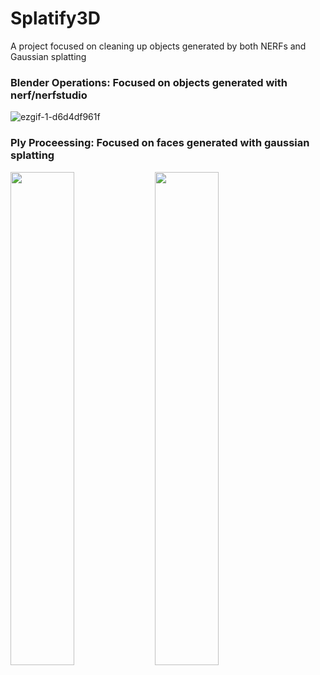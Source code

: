 # Splatify3D
A project focused on cleaning up objects generated by both NERFs and Gaussian splatting


### Blender Operations: Focused on objects generated with nerf/nerfstudio
![ezgif-1-d6d4df961f](https://github.com/user-attachments/assets/9a45220b-3d35-496b-9060-3a29bb1516da)


### Ply Proceessing: Focused on faces generated with gaussian splatting
<p float="left">
  <img src="https://github.com/user-attachments/assets/d510700f-d99a-4c47-8d4c-847694f0ea05" width="45%">
  <img src="https://github.com/user-attachments/assets/ff8d5285-c352-4de8-80e1-6d112eaaa77d" width="45%">
</p>

